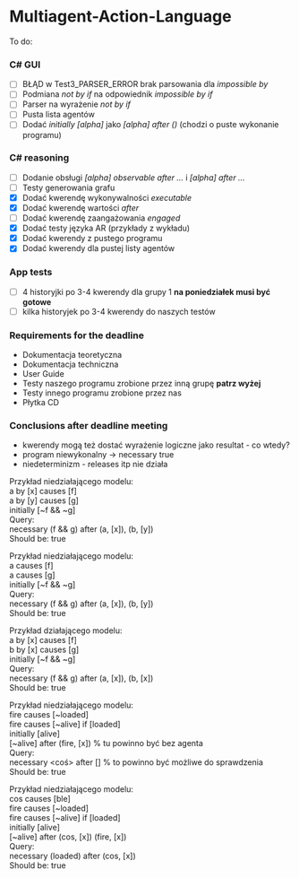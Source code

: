 ﻿# Multiagent-Action-Language
To do:

### C# GUI ###
- [ ] BŁĄD w Test3_PARSER_ERROR brak parsowania dla *impossible by*
- [ ] Podmiana *not by if* na odpowiednik *impossible by if*
- [ ] Parser na wyrażenie *not by if*
- [ ] Pusta lista agentów
- [ ] Dodać *initially [alpha]* jako *[alpha] after ()* (chodzi o puste wykonanie programu)

### C# reasoning ###
- [ ] Dodanie obsługi *[alpha] observable after ...* i *[alpha] after ...*
- [ ] Testy generowania grafu
- [x] Dodać kwerendę wykonywalności *executable*
- [x] Dodać kwerendę wartości *after*
- [ ] Dodać kwerendę zaangażowania *engaged*
- [x] Dodać testy języka AR (przykłady z wykładu)
- [x] Dodać kwerendy z pustego programu
- [x] Dodać kwerendy dla pustej listy agentów

### App tests ###
- [ ] 4 historyjki po 3-4 kwerendy dla grupy 1 **na poniedziałek musi być gotowe**
- [ ] kilka historyjek po 3-4 kwerendy do naszych testów

### Requirements for the deadline ###
- Dokumentacja teoretyczna
- Dokumentacja techniczna
- User Guide
- Testy naszego programu zrobione przez inną grupę **patrz wyżej**
- Testy innego programu zrobione przez nas
- Płytka CD

### Conclusions after deadline meeting ###
- kwerendy mogą też dostać wyrażenie logiczne jako resultat - co wtedy?
- program niewykonalny -> necessary true
- niedeterminizm - releases itp nie działa


Przykład niedziałającego modelu: <br />
a by [x] causes [f] <br />
a by [y] causes [g] <br />
initially [~f && ~g] <br />
Query: <br />
necessary (f && g) after  (a, [x]), (b, [y]) <br />
Should be: true


Przykład niedziałającego modelu: <br />
a causes [f] <br />
a causes [g] <br />
initially [~f && ~g] <br />
Query: <br />
necessary (f && g) after  (a, [x]), (b, [y]) <br />
Should be: true


Przykład działającego modelu: <br />
a by [x] causes [f] <br />
b by [x] causes [g] <br />
initially [~f && ~g] <br />
Query: <br />
necessary (f && g) after  (a, [x]), (b, [x]) <br />
Should be: true


Przykład niedziałającego modelu: <br />
fire causes [~loaded] <br />
fire causes [~alive] if [loaded] <br />
initially [alive] <br />
[~alive] after (fire, [x]) % tu powinno być bez agenta <br />
Query: <br />
necessary <coś> after [] % to powinno być możliwe do sprawdzenia <br />
Should be: true


Przykład niedziałającego modelu: <br />
cos causes [ble] <br />
fire causes [~loaded] <br />
fire causes [~alive] if [loaded] <br />
initially [alive] <br />
[~alive] after (cos, [x]) (fire, [x]) <br />
Query: <br />
necessary (loaded) after (cos, [x]) <br />
Should be: true

